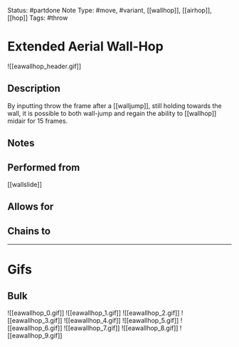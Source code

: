Status: #partdone
Note Type: #move, #variant, [[wallhop]], [[airhop]], [[hop]]
Tags: #throw

# Extended Aerial Wall-Hop
![[eawallhop_header.gif]]
## Description
By inputting throw the frame after a [[walljump]], still holding towards the wall, it is possible to both wall-jump and regain the ability to [[wallhop]] midair for 15 frames.

## Notes


## Performed from
[[wallslide]]

## Allows for


## Chains to


___
# Gifs
## Bulk
![[eawallhop_0.gif]]
![[eawallhop_1.gif]]
![[eawallhop_2.gif]]
![[eawallhop_3.gif]]
![[eawallhop_4.gif]]
![[eawallhop_5.gif]]
![[eawallhop_6.gif]]
![[eawallhop_7.gif]]
![[eawallhop_8.gif]]
![[eawallhop_9.gif]]